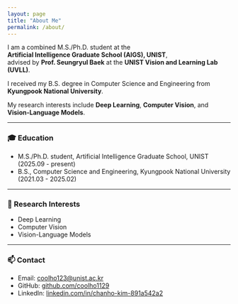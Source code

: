 ```yaml
---
layout: page
title: "About Me"
permalink: /about/
---
```


I am a combined M.S./Ph.D. student at the  
**Artificial Intelligence Graduate School (AIGS), UNIST**,  
advised by **Prof. Seungryul Baek** at the **UNIST Vision and Learning Lab (UVLL)**.

I received my B.S. degree in Computer Science and Engineering from **Kyungpook National University**.

My research interests include **Deep Learning**, **Computer Vision**, and **Vision-Language Models**.

---

### 🎓 Education
- M.S./Ph.D. student, Artificial Intelligence Graduate School, UNIST    (2025.09 - present)
- B.S., Computer Science and Engineering, Kyungpook National University (2021.03 - 2025.02)

---

### 🔬 Research Interests
- Deep Learning  
- Computer Vision  
- Vision-Language Models

---

### 📫 Contact
- Email: coolho123@unist.ac.kr  
- GitHub: [github.com/coolho1129](https://github.com/coolho1129)  
- LinkedIn: [linkedin.com/in/chanho-kim-891a542a2](https://www.linkedin.com/in/chanho-kim-891a542a2)
